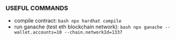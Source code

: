 ### USEFUL COMMANDS
- compile contract: ```bash npx hardhat compile``` 
- run ganache (test eth blockchain network): ```bash npx ganache --wallet.accounts=10 --chain.networkId=1337```